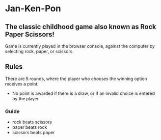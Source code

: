 # Jan-Ken-Pon
## The classic childhood game also known as Rock Paper Scissors!

Game is currently played in the browser console, against the computer by selecting rock, paper, or scissors.

## Rules
There are 5 rounds, where the player who chooses the winning option receives a point.
- No point is awarded if there is a draw, or if an invalid choice is entered by the player

### Guide
- rock beats scissors
- paper beats rock
- scissors beats paper

